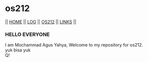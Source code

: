 # os212 <br>

|| [HOME](https://github.com/yahyagolds23) || 
[LOG](https://github.com/yahyagolds23/os212/blob/master/TXT/mylog.txt) || 
[OS212](https://github.com/yahyagolds23/os212) || 
[LINKS](https://github.com/yahyagolds23/os212/blob/master/links.md) ||
<br>
### HELLO EVERYONE<br>
I am Mochammad Agus Yahya, Welcome to my repository for os212. <br>
yuk bisa yuk <br>
Q!
